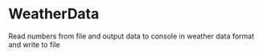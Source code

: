 # WeatherData
Read numbers from file and output data to console in weather data format and write to file
